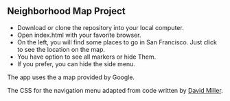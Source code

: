 ## Neighborhood Map Project

* Download or clone the repository into your local computer.
* Open index.html with your favorite browser.
* On the left, you will find some places to go in San Francisco. Just click to see the location on the map.
* You have option to see all markers or hide Them.
* If you prefer, you can hide the side menu.

The app uses the a map provided by Google.

The CSS for the navigation menu  adapted from code written by [David Miller](https://github.com/BlackrockDigital/startbootstrap-simple-sidebar).